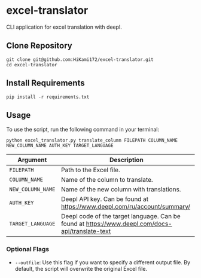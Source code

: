 # excel-translator
CLI application for excel translation with deepl.
## Clone Repository
```shell
git clone git@github.com:HiKami172/excel-translator.git
cd excel-translator
```
## Install Requirements
```shell
pip install -r requirements.txt
```
## Usage
To use the script, run the following command in your terminal:
```shell
python excel_translator.py translate_column FILEPATH COLUMN_NAME NEW_COLUMN_NAME AUTH_KEY TARGET_LANGUAGE
```
| Argument          | Description                                                                                      |
|-------------------|--------------------------------------------------------------------------------------------------|
| `FILEPATH`        | Path to the Excel file.                                                                          |
| `COLUMN_NAME`     | Name of the column to translate.                                                                 |
| `NEW_COLUMN_NAME` | Name of the new column with translations.                                                        |
| `AUTH_KEY`        | Deepl API key. Can be found at https://www.deepl.com/ru/account/summary/                         |
| `TARGET_LANGUAGE` | Deepl code of the target language. Can be found at https://www.deepl.com/docs-api/translate-text |


### Optional Flags

- `--outfile`: Use this flag if you want to specify a different output file. By default, the script will overwrite the original Excel file.